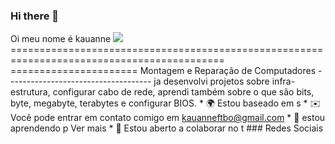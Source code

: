 ### Hi there 👋

<!--

Here are some ideas to get you started:

- 🔭 I’m currently working on ...
- 🌱 I’m currently learning ...
- 👯 I’m looking to collaborate on ...
- 🤔 I’m looking for help with ...
- 💬 Ask me about ...
- 📫 How to reach me: ...
- 😄 Pronouns: ...
- ⚡ Fun fact: ...
-->
Oi meu nome é kauanne ![](https://user-images.githubusercontent.com/18350557/176309783-0785949b-9127-417c-8b55-ab5a4333674e.gif) =========================================================================================== ====================== Montagem e Reparação de Computadores ------------------------------------ ja desenvolvi projetos sobre infra-estrutura, configurar cabo de rede, aprendi também sobre o que são bits, byte, megabyte, terabytes e configurar BIOS. * 🌍 Estou baseado em s * ✉️ Você pode entrar em contato comigo em [kauanneftbo@gmail.com](mailto:kauanneftbo@gmail.com)[](mailto:kauanneftbo@gmail.com) * 🧠 estou aprendendo p Ver mais * 🤝 Estou aberto a colaborar no t
                  ### Redes Sociais
                  
                   
     

